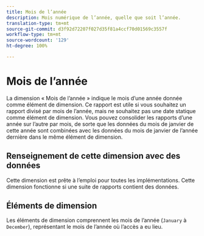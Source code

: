 ```yaml
---
title: Mois de l’année
description: Mois numérique de l’année, quelle que soit l’année.
translation-type: tm+mt
source-git-commit: d3f92d72207f027d35f81a4ccf70d01569c3557f
workflow-type: tm+mt
source-wordcount: '129'
ht-degree: 100%

---
```



# Mois de l’année

La dimension « Mois de l’année » indique le mois d’une année donnée comme élément de dimension. Ce rapport est utile si vous souhaitez un rapport divisé par mois de l’année, mais ne souhaitez pas une date statique comme élément de dimension. Vous pouvez consolider les rapports d’une année sur l’autre par mois, de sorte que les données du mois de janvier de cette année sont combinées avec les données du mois de janvier de l’année dernière dans le même élément de dimension.

## Renseignement de cette dimension avec des données

Cette dimension est prête à l’emploi pour toutes les implémentations. Cette dimension fonctionne si une suite de rapports contient des données.

## Éléments de dimension

Les éléments de dimension comprennent les mois de l’année (`January` à `December`), représentant le mois de l’année où l’accès a eu lieu.
